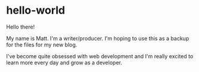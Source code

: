 # hello-world

Hello there!

My name is Matt. I'm a writer/producer. I'm hoping to use this as a backup for the files for my new blog.

I've become quite obsessed with web development and I'm really excited to learn more every day and grow as a developer.
